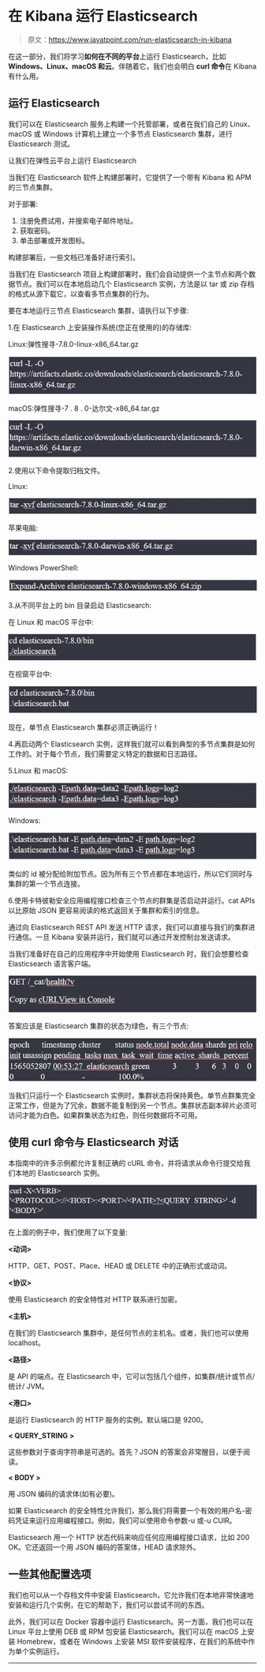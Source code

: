# 在 Kibana 运行 Elasticsearch

> 原文：<https://www.javatpoint.com/run-elasticsearch-in-kibana>

在这一部分，我们将学习**如何在不同的平台**上运行 Elasticsearch，比如 **Windows、Linux、macOS 和云**。伴随着它，我们也会明白 **curl 命令**在 Kibana 有什么用。

## 运行 Elasticsearch

我们可以在 Elasticsearch 服务上构建一个托管部署，或者在我们自己的 Linux、macOS 或 Windows 计算机上建立一个多节点 Elasticsearch 集群，进行 Elasticsearch 测试。

让我们在弹性云平台上运行 Elasticsearch

当我们在 Elasticsearch 软件上构建部署时，它提供了一个带有 Kibana 和 APM 的三节点集群。

对于部署:

1.  注册免费试用，并搜索电子邮件地址。
2.  获取密码。
3.  单击部署或开发图标。

构建部署后，一些文档已准备好进行索引。

当我们在 Elasticsearch 项目上构建部署时，我们会自动提供一个主节点和两个数据节点。我们可以在本地启动几个 Elasticsearch 实例，方法是以 tar 或 zip 存档的格式从源下载它，以查看多节点集群的行为。

要在本地运行三节点 Elasticsearch 集群，请执行以下步骤:

1.在 Elasticsearch 上安装操作系统(您正在使用的)的存储库:

Linux:弹性搜寻-7.8.0-linux-x86_64.tar.gz

![Run Elasticsearch in Kibana](img/cef2422665b65c3be250d5547cb15ad6.png)

macOS:弹性搜寻-7 . 8 . 0-达尔文-x86_64.tar.gz

![Run Elasticsearch in Kibana](img/c68e1fb1d787087581a45d3f0443295b.png)

2.使用以下命令提取归档文件。

Linux:

![Run Elasticsearch in Kibana](img/1c9d5044d955b1ed8cbdf59bb85d4575.png)

苹果电脑:

![Run Elasticsearch in Kibana](img/7de3e4abd70e0721cc8836d73bb3f711.png)

Windows PowerShell:

![Run Elasticsearch in Kibana](img/bd829f17f58ed51b6148248ce15cc6c0.png)

3.从不同平台上的 bin 目录启动 Elasticsearch:

在 Linux 和 macOS 平台中:

![Run Elasticsearch in Kibana](img/ae8d0c17f1c15f846b12ffa9821fe6f5.png)

在视窗平台中:

![Run Elasticsearch in Kibana](img/006ec96f943e9b1a589219a21f3bdd54.png)

现在，单节点 Elasticsearch 集群必须正确运行！

4.再启动两个 Elasticsearch 实例，这样我们就可以看到典型的多节点集群是如何工作的。对于每个节点，我们需要定义特定的数据和日志路径。

5.Linux 和 macOS:

![Run Elasticsearch in Kibana](img/01c37b3e5e5613e6b2328bb898f16eca.png)

Windows:

![Run Elasticsearch in Kibana](img/1cb8d66ee19d0a4a6b115f25364700d5.png)

类似的 id 被分配给附加节点。因为所有三个节点都在本地运行，所以它们同时与集群的第一个节点连接。

6.使用卡特彼勒安全应用编程接口检查三个节点的群集是否启动并运行。cat APIs 以比原始 JSON 更容易阅读的格式返回关于集群和索引的信息。

通过向 Elasticsearch REST API 发送 HTTP 请求，我们可以直接与我们的集群进行通信。一旦 Kibana 安装并运行，我们就可以通过开发控制台发送请求。

当我们准备好在自己的应用程序中开始使用 Elasticsearch 时，我们会想要检查 Elasticsearch 语言客户端。

![Run Elasticsearch in Kibana](img/3d9fc3b0fd439be643d44e768c6bbae4.png)

答案应该是 Elasticsearch 集群的状态为绿色，有三个节点:

![Run Elasticsearch in Kibana](img/7f8d949e965e2b864a3e249a8dba4e2b.png)

当我们只运行一个 Elasticsearch 实例时，集群状态将保持黄色。单节点群集完全正常工作，但是为了冗余，数据不能复制到另一个节点。集群状态副本碎片必须可访问才能为白色。如果群集状态为红色，则任何数据将不可用。

## 使用 curl 命令与 Elasticsearch 对话

本指南中的许多示例都允许复制正确的 cURL 命令，并将请求从命令行提交给我们本地的 Elasticsearch 实例。

![Run Elasticsearch in Kibana](img/a1e4ff9e29fac14d3e7e2447582489ee.png)

在上面的例子中，我们使用了以下变量:

**<动词>**

HTTP、GET、POST、Place、HEAD 或 DELETE 中的正确形式或动词。

**<协议>**

<protocal>使用 Elasticsearch 的安全特性对 HTTP 联系进行加密。</protocal>

**<主机>**

在我们的 Elasticsearch 集群中，<host>是任何节点的主机名。或者，我们也可以使用 localhost。</host>

**<路径>**

<path>是 API 的端点。在 Elasticsearch 中，它可以包括几个组件，如集群/统计或节点/统计/ JVM。</path>

**<港口>**

<port>是运行 Elasticsearch 的 HTTP 服务的实例。默认端口是 9200。</port>

**< QUERY_STRING >**

这些参数对于查询字符串是可选的。首先？JSON 的答案会非常醒目，以便于阅读。

**< BODY >**

用 JSON 编码的请求体(如有必要)。

如果 Elasticsearch 的安全特性允许我们，那么我们将需要一个有效的用户名-密码凭证来运行应用编程接口。例如，我们可以使用命令参数-u 或-u CUlR。

Elasticsearch 用一个 HTTP 状态代码来响应任何应用编程接口请求，比如 200 OK。它还返回一个用 JSON 编码的答案体，HEAD 请求除外。

## 一些其他配置选项

我们也可以从一个存档文件中安装 Elasticsearch，它允许我们在本地非常快速地安装和运行几个实例，在它的帮助下，我们可以尝试不同的东西。

此外，我们可以在 Docker 容器中运行 Elasticsearch。另一方面，我们也可以在 Linux 平台上使用 DEB 或 RPM 包安装 Elasticsearch。我们可以在 macOS 上安装 Homebrew，或者在 Windows 上安装 MSI 软件安装程序，在我们的系统中作为单个实例运行。

* * *